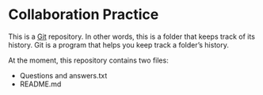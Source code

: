 # Collaboration Practice

This is a [Git](https://git-scm.com/) repository. In other words, this is a folder that keeps track of its history. Git is a program that helps you keep track a folder’s history.

At the moment, this repository contains two files:

- Questions and answers.txt
- README.md